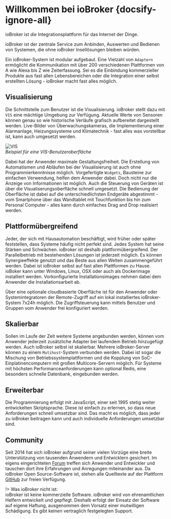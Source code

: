 # Willkommen bei ioBroker {docsify-ignore-all}

ioBroker ist *die* Integrationsplattform für das Internet der Dinge. 

ioBroker ist der zentrale Service zum Anbinden, Auswerten und Bedienen 
von Systemen, die ohne ioBroker Insellösungen bleiben würden. 

Ein ioBroker-System ist modular aufgebaut. Eine Vielzahl von `Adaptern`
ermöglicht die Kommunikation mit über 200 verschiedenen Plattformen 
von A wie Alexa bis Z wie Zeiterfassung. Sei es die Einbindung 
kommerzieller Produkte aus fast allen Lebensbereichen oder die 
Integration einer selbst erstellten Lösung - ioBroker macht fast 
alles möglich. 

## Visualisierung

Die Schnittstelle zum Benutzer ist die Visualisierung. ioBroker 
stellt dazu mit `VIS` eine mächtige Umgebung zur Verfügung. 
Aktuelle Werte von Sensoren können genau so wie historische Verläufe 
grafisch aufbereitet dargestellt werden. Live-Bilder von 
Überwachungskameras, die Implementierung einer Alarmanlage, 
Heizungssysteme und Klimatechnik - fast alles was vorstellbar ist,
kann auch umgesetzt werden. 

![VIS](/media/vis2.png ':size=500')  
*Beispiel für eine VIS-Benutzeroberfläche*

Dabei hat der Anwender maximale Gestaltungsfreiheit. Die Erstellung 
von Automatismen und Abläufen bei der Visualisierung ist auch ohne 
Programmierkenntnisse möglich. Vorgefertigte `Widgets`, Bausteine zur 
einfachen Verwendung, helfen dem Anwender dabei. Doch nicht nur die 
Anzeige von Informationen ist möglich. Auch die Steuerung von Geräten 
ist über die Visualiserungsoberfläche schnell umgesetzt. Die Bedienung 
der Oberfläche ist dabei auf die unterschiedlichsten Endgeräte 
abgestimmt - vom Smartphone über das Wandtablet mit Touchfunktion 
bis hin zum Personal Computer - alles kann durch einfaches Drag and 
Drop realisiert werden.


## Plattformübergreifend

Jeder, der sich mit Hausautomation beschäftigt, wird früher oder 
später feststellen, dass Systeme häufig nicht perfekt sind. Jedes 
System hat seine Stärken und Schwächen. ioBroker ist deshalb 
plattformübergreifend. Der Parallelbetrieb mit bestehenden Lösungen 
ist jederzeit möglich. Es können Synergieeffekte genutzt und das 
Beste aus allen Welten zusammengeführt werden. Dabei ist ioBroker 
selbst auf fast allen Plattformen zu Hause. ioBoker kann unter Windows, 
Linux, OSX oder auch als Dockerimage installiert werden. Vorkonfigurierte 
Installationsimages nehmen dabei dem Anwender die Installationsarbeit ab.

Über eine optionale cloudbasierte Oberfläche ist für den Anwender oder 
Systemintegratoren der Remote-Zugriff auf ein lokal installiertes 
ioBroker-System 7x24h möglich. Die Zugriffsteuerung kann mittels 
Benutzer und Gruppen vom Anwender frei konfiguriert werden.

## Skalierbar

Sollen im Laufe der Zeit weitere Systeme angebunden werden, können vom 
Anwender jederzeit zusätzliche Adapter bei laufendem Betrieb hinzugefügt 
werden. Auch ioBroker selbst ist skalierbar. Mehrere ioBroker-Server 
können zu einem `Mutihost`-System verbunden werden. Dabei ist sogar die 
Mischung von Betriebssystemplattformen und die Kopplung von 
SoC-Einplatinencomputern mit großen Multicore-Servern möglich. 
Für Systeme mit höchsten Performanceanforderungen kann optional Redis, 
eine besonders schnelle Datenbank, eingebunden werden.

## Erweiterbar

Die Programmierung erfolgt mit JavaScript, einer seit 1995 stetig weiter
entwickelten Skriptsprache. Diese ist einfach zu erlernen, so dass neue
Anforderungen schnell umsetzbar sind. Das macht es möglich, dass jeder
zu ioBroker beitragen kann und auch individuelle Anforderungen
umsetzbar sind.

## Community

Seit 2014 hat sich ioBroker aufgrund seiner vielen Vorzüge eine breite 
Unterstützung von tausenden Anwendern und Entwicklern gesichert. Im eigens
eingerichteten [Forum](https://forum.iobroker.net) treffen sich Anwender 
und Entwickler und tauschen dort ihre Erfahrungen und Anregungen 
miteinander aus. Da ioBroker Open Source-Software ist, stehen alle 
Quelltexte auf der Plattform [GitHub](https://github.com/iobroker/iobroker) 
zur freien Verfügung. 

!> Was ioBroker nicht ist:  
   ioBroker ist keine kommerzielle Software. ioBroker wird von ehrenamtlichen
   Helfern entwickelt und gepflegt. Deshalb erfolgt der Einsatz der Software
   auf eigene Haftung, ausgenommen dem Vorsatz einer mutwilligen Schädigung. 
   Es gibt keinen vertraglich festgelegten Support.